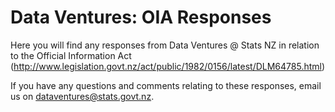 # Data Ventures: OIA Responses

Here you will find any responses from Data Ventures @ Stats NZ in relation to the Official Information Act (http://www.legislation.govt.nz/act/public/1982/0156/latest/DLM64785.html)

If you have any questions and comments relating to these responses, email us on dataventures@stats.govt.nz.
